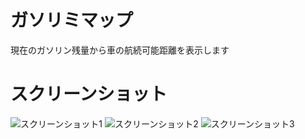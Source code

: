 # ガソリミマップ
現在のガソリン残量から車の航続可能距離を表示します

# スクリーンショット
![スクリーンショット1](https://github.com/user-attachments/assets/d6d619d5-2df7-40b3-ae19-294db21b82fc)
![スクリーンショット2](https://github.com/user-attachments/assets/7e175249-118a-474c-81bf-785876ea2127)
![スクリーンショット3](https://github.com/user-attachments/assets/c46e1df6-f50e-4856-bf2d-701f0752bbc8)
